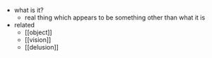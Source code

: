   * what is it?
    * real thing which appears to be something other than what it is
  * related
    * [[object]]
    * [[vision]]
    * [[delusion]]
